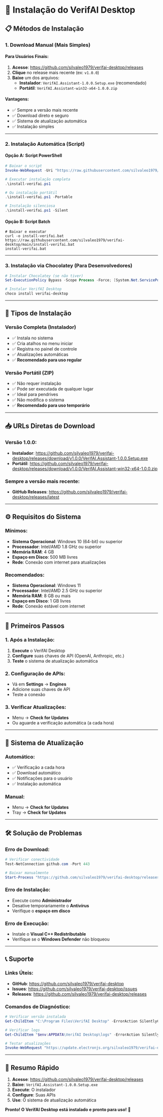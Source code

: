 # 🚀 Instalação do VerifAI Desktop

## 📋 Métodos de Instalação

### **1. Download Manual (Mais Simples)**

#### **Para Usuários Finais:**
1. **Acesse**: https://github.com/silvaleo1979/verifai-desktop/releases
2. **Clique** no release mais recente (ex: `v1.0.0`)
3. **Baixe** um dos arquivos:
   - **Instalador**: `VerifAI.Assistant-1.0.0.Setup.exe` (recomendado)
   - **Portátil**: `VerifAI.Assistant-win32-x64-1.0.0.zip`

#### **Vantagens:**
- ✅ Sempre a versão mais recente
- ✅ Download direto e seguro
- ✅ Sistema de atualização automática
- ✅ Instalação simples

---

### **2. Instalação Automática (Script)**

#### **Opção A: Script PowerShell**
```powershell
# Baixar o script
Invoke-WebRequest -Uri "https://raw.githubusercontent.com/silvaleo1979/verifai-desktop/main/install-verifai.ps1" -OutFile "install-verifai.ps1"

# Executar instalação completa
.\install-verifai.ps1

# Ou instalação portátil
.\install-verifai.ps1 -Portable

# Instalação silenciosa
.\install-verifai.ps1 -Silent
```

#### **Opção B: Script Batch**
```batch
# Baixar e executar
curl -o install-verifai.bat https://raw.githubusercontent.com/silvaleo1979/verifai-desktop/main/install-verifai.bat
install-verifai.bat
```

---

### **3. Instalação via Chocolatey (Para Desenvolvedores)**

```powershell
# Instalar Chocolatey (se não tiver)
Set-ExecutionPolicy Bypass -Scope Process -Force; [System.Net.ServicePointManager]::SecurityProtocol = [System.Net.ServicePointManager]::SecurityProtocol -bor 3072; iex ((New-Object System.Net.WebClient).DownloadString('https://community.chocolatey.org/install.ps1'))

# Instalar VerifAI Desktop
choco install verifai-desktop
```

---

## 🔧 Tipos de Instalação

### **Versão Completa (Instalador)**
- ✅ Instala no sistema
- ✅ Cria atalhos no menu iniciar
- ✅ Registra no painel de controle
- ✅ Atualizações automáticas
- ✅ **Recomendado para uso regular**

### **Versão Portátil (ZIP)**
- ✅ Não requer instalação
- ✅ Pode ser executada de qualquer lugar
- ✅ Ideal para pendrives
- ✅ Não modifica o sistema
- ✅ **Recomendado para uso temporário**

---

## 📥 URLs Diretas de Download

### **Versão 1.0.0:**
- **Instalador**: https://github.com/silvaleo1979/verifai-desktop/releases/download/v1.0.0/VerifAI.Assistant-1.0.0.Setup.exe
- **Portátil**: https://github.com/silvaleo1979/verifai-desktop/releases/download/v1.0.0/VerifAI.Assistant-win32-x64-1.0.0.zip

### **Sempre a versão mais recente:**
- **GitHub Releases**: https://github.com/silvaleo1979/verifai-desktop/releases/latest

---

## ⚙️ Requisitos do Sistema

### **Mínimos:**
- **Sistema Operacional**: Windows 10 (64-bit) ou superior
- **Processador**: Intel/AMD 1.8 GHz ou superior
- **Memória RAM**: 4 GB
- **Espaço em Disco**: 500 MB livres
- **Rede**: Conexão com internet para atualizações

### **Recomendados:**
- **Sistema Operacional**: Windows 11
- **Processador**: Intel/AMD 2.5 GHz ou superior
- **Memória RAM**: 8 GB ou mais
- **Espaço em Disco**: 1 GB livres
- **Rede**: Conexão estável com internet

---

## 🚀 Primeiros Passos

### **1. Após a Instalação:**
1. **Execute** o VerifAI Desktop
2. **Configure** suas chaves de API (OpenAI, Anthropic, etc.)
3. **Teste** o sistema de atualização automática

### **2. Configuração de APIs:**
- Vá em **Settings** → **Engines**
- Adicione suas chaves de API
- Teste a conexão

### **3. Verificar Atualizações:**
- Menu → **Check for Updates**
- Ou aguarde a verificação automática (a cada hora)

---

## 🔄 Sistema de Atualização

### **Automático:**
- ✅ Verificação a cada hora
- ✅ Download automático
- ✅ Notificações para o usuário
- ✅ Instalação automática

### **Manual:**
- Menu → **Check for Updates**
- Tray → **Check for Updates**

---

## 🛠️ Solução de Problemas

### **Erro de Download:**
```powershell
# Verificar conectividade
Test-NetConnection github.com -Port 443

# Baixar manualmente
Start-Process "https://github.com/silvaleo1979/verifai-desktop/releases"
```

### **Erro de Instalação:**
- Execute como **Administrador**
- Desative temporariamente o **Antivírus**
- Verifique o **espaço em disco**

### **Erro de Execução:**
- Instale o **Visual C++ Redistributable**
- Verifique se o **Windows Defender** não bloqueou

---

## 📞 Suporte

### **Links Úteis:**
- **GitHub**: https://github.com/silvaleo1979/verifai-desktop
- **Issues**: https://github.com/silvaleo1979/verifai-desktop/issues
- **Releases**: https://github.com/silvaleo1979/verifai-desktop/releases

### **Comandos de Diagnóstico:**
```powershell
# Verificar versão instalada
Get-ChildItem "C:\Program Files\VerifAI Desktop" -ErrorAction SilentlyContinue

# Verificar logs
Get-ChildItem "$env:APPDATA\VerifAI Desktop\logs" -ErrorAction SilentlyContinue

# Testar atualizações
Invoke-WebRequest "https://update.electronjs.org/silvaleo1979/verifai-desktop/win32-x64/1.0.0"
```

---

## 🎯 Resumo Rápido

1. **Acesse**: https://github.com/silvaleo1979/verifai-desktop/releases
2. **Baixe**: `VerifAI.Assistant-1.0.0.Setup.exe`
3. **Execute**: O instalador
4. **Configure**: Suas APIs
5. **Use**: O sistema de atualização automática

**Pronto! O VerifAI Desktop está instalado e pronto para uso!** 🎉

